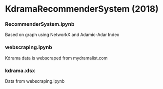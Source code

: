 # KdramaRecommenderSystem (2018)
### RecommenderSystem.ipynb <br>
Based on graph using NetworkX and Adamic-Adar Index <br>
### webscraping.ipynb<br>
Kdrama data is webscraped from mydramalist.com <br>
### kdrama.xlsx
Data from webscraping.ipynb
